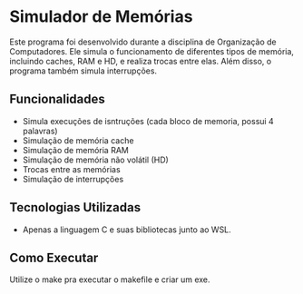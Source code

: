 # Simulador de Memórias

Este programa foi desenvolvido durante a disciplina de Organização de Computadores. Ele simula o funcionamento de diferentes tipos de memória, incluindo caches, RAM e HD, e realiza trocas entre elas. Além disso, o programa também simula interrupções.

## Funcionalidades

- Simula execuções de isntruções (cada bloco de memoria, possui 4 palavras)
- Simulação de memória cache
- Simulação de memória RAM
- Simulação de memória não volátil (HD)
- Trocas entre as memórias
- Simulação de interrupções

## Tecnologias Utilizadas

- Apenas a linguagem C e suas bibliotecas junto ao WSL.

## Como Executar

Utilize o make pra executar o makefile e criar um exe.
